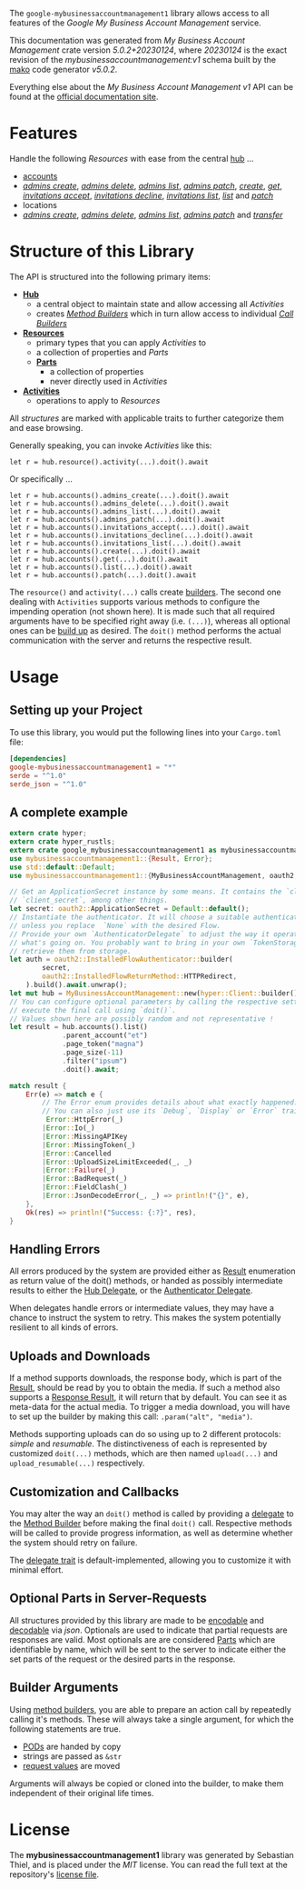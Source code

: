 <!---
DO NOT EDIT !
This file was generated automatically from 'src/generator/templates/api/README.md.mako'
DO NOT EDIT !
-->
The `google-mybusinessaccountmanagement1` library allows access to all features of the *Google My Business Account Management* service.

This documentation was generated from *My Business Account Management* crate version *5.0.2+20230124*, where *20230124* is the exact revision of the *mybusinessaccountmanagement:v1* schema built by the [mako](http://www.makotemplates.org/) code generator *v5.0.2*.

Everything else about the *My Business Account Management* *v1* API can be found at the
[official documentation site](https://developers.google.com/my-business/).
# Features

Handle the following *Resources* with ease from the central [hub](https://docs.rs/google-mybusinessaccountmanagement1/5.0.2+20230124/google_mybusinessaccountmanagement1/MyBusinessAccountManagement) ... 

* [accounts](https://docs.rs/google-mybusinessaccountmanagement1/5.0.2+20230124/google_mybusinessaccountmanagement1/api::Account)
 * [*admins create*](https://docs.rs/google-mybusinessaccountmanagement1/5.0.2+20230124/google_mybusinessaccountmanagement1/api::AccountAdminCreateCall), [*admins delete*](https://docs.rs/google-mybusinessaccountmanagement1/5.0.2+20230124/google_mybusinessaccountmanagement1/api::AccountAdminDeleteCall), [*admins list*](https://docs.rs/google-mybusinessaccountmanagement1/5.0.2+20230124/google_mybusinessaccountmanagement1/api::AccountAdminListCall), [*admins patch*](https://docs.rs/google-mybusinessaccountmanagement1/5.0.2+20230124/google_mybusinessaccountmanagement1/api::AccountAdminPatchCall), [*create*](https://docs.rs/google-mybusinessaccountmanagement1/5.0.2+20230124/google_mybusinessaccountmanagement1/api::AccountCreateCall), [*get*](https://docs.rs/google-mybusinessaccountmanagement1/5.0.2+20230124/google_mybusinessaccountmanagement1/api::AccountGetCall), [*invitations accept*](https://docs.rs/google-mybusinessaccountmanagement1/5.0.2+20230124/google_mybusinessaccountmanagement1/api::AccountInvitationAcceptCall), [*invitations decline*](https://docs.rs/google-mybusinessaccountmanagement1/5.0.2+20230124/google_mybusinessaccountmanagement1/api::AccountInvitationDeclineCall), [*invitations list*](https://docs.rs/google-mybusinessaccountmanagement1/5.0.2+20230124/google_mybusinessaccountmanagement1/api::AccountInvitationListCall), [*list*](https://docs.rs/google-mybusinessaccountmanagement1/5.0.2+20230124/google_mybusinessaccountmanagement1/api::AccountListCall) and [*patch*](https://docs.rs/google-mybusinessaccountmanagement1/5.0.2+20230124/google_mybusinessaccountmanagement1/api::AccountPatchCall)
* locations
 * [*admins create*](https://docs.rs/google-mybusinessaccountmanagement1/5.0.2+20230124/google_mybusinessaccountmanagement1/api::LocationAdminCreateCall), [*admins delete*](https://docs.rs/google-mybusinessaccountmanagement1/5.0.2+20230124/google_mybusinessaccountmanagement1/api::LocationAdminDeleteCall), [*admins list*](https://docs.rs/google-mybusinessaccountmanagement1/5.0.2+20230124/google_mybusinessaccountmanagement1/api::LocationAdminListCall), [*admins patch*](https://docs.rs/google-mybusinessaccountmanagement1/5.0.2+20230124/google_mybusinessaccountmanagement1/api::LocationAdminPatchCall) and [*transfer*](https://docs.rs/google-mybusinessaccountmanagement1/5.0.2+20230124/google_mybusinessaccountmanagement1/api::LocationTransferCall)




# Structure of this Library

The API is structured into the following primary items:

* **[Hub](https://docs.rs/google-mybusinessaccountmanagement1/5.0.2+20230124/google_mybusinessaccountmanagement1/MyBusinessAccountManagement)**
    * a central object to maintain state and allow accessing all *Activities*
    * creates [*Method Builders*](https://docs.rs/google-mybusinessaccountmanagement1/5.0.2+20230124/google_mybusinessaccountmanagement1/client::MethodsBuilder) which in turn
      allow access to individual [*Call Builders*](https://docs.rs/google-mybusinessaccountmanagement1/5.0.2+20230124/google_mybusinessaccountmanagement1/client::CallBuilder)
* **[Resources](https://docs.rs/google-mybusinessaccountmanagement1/5.0.2+20230124/google_mybusinessaccountmanagement1/client::Resource)**
    * primary types that you can apply *Activities* to
    * a collection of properties and *Parts*
    * **[Parts](https://docs.rs/google-mybusinessaccountmanagement1/5.0.2+20230124/google_mybusinessaccountmanagement1/client::Part)**
        * a collection of properties
        * never directly used in *Activities*
* **[Activities](https://docs.rs/google-mybusinessaccountmanagement1/5.0.2+20230124/google_mybusinessaccountmanagement1/client::CallBuilder)**
    * operations to apply to *Resources*

All *structures* are marked with applicable traits to further categorize them and ease browsing.

Generally speaking, you can invoke *Activities* like this:

```Rust,ignore
let r = hub.resource().activity(...).doit().await
```

Or specifically ...

```ignore
let r = hub.accounts().admins_create(...).doit().await
let r = hub.accounts().admins_delete(...).doit().await
let r = hub.accounts().admins_list(...).doit().await
let r = hub.accounts().admins_patch(...).doit().await
let r = hub.accounts().invitations_accept(...).doit().await
let r = hub.accounts().invitations_decline(...).doit().await
let r = hub.accounts().invitations_list(...).doit().await
let r = hub.accounts().create(...).doit().await
let r = hub.accounts().get(...).doit().await
let r = hub.accounts().list(...).doit().await
let r = hub.accounts().patch(...).doit().await
```

The `resource()` and `activity(...)` calls create [builders][builder-pattern]. The second one dealing with `Activities` 
supports various methods to configure the impending operation (not shown here). It is made such that all required arguments have to be 
specified right away (i.e. `(...)`), whereas all optional ones can be [build up][builder-pattern] as desired.
The `doit()` method performs the actual communication with the server and returns the respective result.

# Usage

## Setting up your Project

To use this library, you would put the following lines into your `Cargo.toml` file:

```toml
[dependencies]
google-mybusinessaccountmanagement1 = "*"
serde = "^1.0"
serde_json = "^1.0"
```

## A complete example

```Rust
extern crate hyper;
extern crate hyper_rustls;
extern crate google_mybusinessaccountmanagement1 as mybusinessaccountmanagement1;
use mybusinessaccountmanagement1::{Result, Error};
use std::default::Default;
use mybusinessaccountmanagement1::{MyBusinessAccountManagement, oauth2, hyper, hyper_rustls, chrono, FieldMask};

// Get an ApplicationSecret instance by some means. It contains the `client_id` and 
// `client_secret`, among other things.
let secret: oauth2::ApplicationSecret = Default::default();
// Instantiate the authenticator. It will choose a suitable authentication flow for you, 
// unless you replace  `None` with the desired Flow.
// Provide your own `AuthenticatorDelegate` to adjust the way it operates and get feedback about 
// what's going on. You probably want to bring in your own `TokenStorage` to persist tokens and
// retrieve them from storage.
let auth = oauth2::InstalledFlowAuthenticator::builder(
        secret,
        oauth2::InstalledFlowReturnMethod::HTTPRedirect,
    ).build().await.unwrap();
let mut hub = MyBusinessAccountManagement::new(hyper::Client::builder().build(hyper_rustls::HttpsConnectorBuilder::new().with_native_roots().https_or_http().enable_http1().enable_http2().build()), auth);
// You can configure optional parameters by calling the respective setters at will, and
// execute the final call using `doit()`.
// Values shown here are possibly random and not representative !
let result = hub.accounts().list()
             .parent_account("et")
             .page_token("magna")
             .page_size(-11)
             .filter("ipsum")
             .doit().await;

match result {
    Err(e) => match e {
        // The Error enum provides details about what exactly happened.
        // You can also just use its `Debug`, `Display` or `Error` traits
         Error::HttpError(_)
        |Error::Io(_)
        |Error::MissingAPIKey
        |Error::MissingToken(_)
        |Error::Cancelled
        |Error::UploadSizeLimitExceeded(_, _)
        |Error::Failure(_)
        |Error::BadRequest(_)
        |Error::FieldClash(_)
        |Error::JsonDecodeError(_, _) => println!("{}", e),
    },
    Ok(res) => println!("Success: {:?}", res),
}

```
## Handling Errors

All errors produced by the system are provided either as [Result](https://docs.rs/google-mybusinessaccountmanagement1/5.0.2+20230124/google_mybusinessaccountmanagement1/client::Result) enumeration as return value of
the doit() methods, or handed as possibly intermediate results to either the 
[Hub Delegate](https://docs.rs/google-mybusinessaccountmanagement1/5.0.2+20230124/google_mybusinessaccountmanagement1/client::Delegate), or the [Authenticator Delegate](https://docs.rs/yup-oauth2/*/yup_oauth2/trait.AuthenticatorDelegate.html).

When delegates handle errors or intermediate values, they may have a chance to instruct the system to retry. This 
makes the system potentially resilient to all kinds of errors.

## Uploads and Downloads
If a method supports downloads, the response body, which is part of the [Result](https://docs.rs/google-mybusinessaccountmanagement1/5.0.2+20230124/google_mybusinessaccountmanagement1/client::Result), should be
read by you to obtain the media.
If such a method also supports a [Response Result](https://docs.rs/google-mybusinessaccountmanagement1/5.0.2+20230124/google_mybusinessaccountmanagement1/client::ResponseResult), it will return that by default.
You can see it as meta-data for the actual media. To trigger a media download, you will have to set up the builder by making
this call: `.param("alt", "media")`.

Methods supporting uploads can do so using up to 2 different protocols: 
*simple* and *resumable*. The distinctiveness of each is represented by customized 
`doit(...)` methods, which are then named `upload(...)` and `upload_resumable(...)` respectively.

## Customization and Callbacks

You may alter the way an `doit()` method is called by providing a [delegate](https://docs.rs/google-mybusinessaccountmanagement1/5.0.2+20230124/google_mybusinessaccountmanagement1/client::Delegate) to the 
[Method Builder](https://docs.rs/google-mybusinessaccountmanagement1/5.0.2+20230124/google_mybusinessaccountmanagement1/client::CallBuilder) before making the final `doit()` call. 
Respective methods will be called to provide progress information, as well as determine whether the system should 
retry on failure.

The [delegate trait](https://docs.rs/google-mybusinessaccountmanagement1/5.0.2+20230124/google_mybusinessaccountmanagement1/client::Delegate) is default-implemented, allowing you to customize it with minimal effort.

## Optional Parts in Server-Requests

All structures provided by this library are made to be [encodable](https://docs.rs/google-mybusinessaccountmanagement1/5.0.2+20230124/google_mybusinessaccountmanagement1/client::RequestValue) and 
[decodable](https://docs.rs/google-mybusinessaccountmanagement1/5.0.2+20230124/google_mybusinessaccountmanagement1/client::ResponseResult) via *json*. Optionals are used to indicate that partial requests are responses 
are valid.
Most optionals are are considered [Parts](https://docs.rs/google-mybusinessaccountmanagement1/5.0.2+20230124/google_mybusinessaccountmanagement1/client::Part) which are identifiable by name, which will be sent to 
the server to indicate either the set parts of the request or the desired parts in the response.

## Builder Arguments

Using [method builders](https://docs.rs/google-mybusinessaccountmanagement1/5.0.2+20230124/google_mybusinessaccountmanagement1/client::CallBuilder), you are able to prepare an action call by repeatedly calling it's methods.
These will always take a single argument, for which the following statements are true.

* [PODs][wiki-pod] are handed by copy
* strings are passed as `&str`
* [request values](https://docs.rs/google-mybusinessaccountmanagement1/5.0.2+20230124/google_mybusinessaccountmanagement1/client::RequestValue) are moved

Arguments will always be copied or cloned into the builder, to make them independent of their original life times.

[wiki-pod]: http://en.wikipedia.org/wiki/Plain_old_data_structure
[builder-pattern]: http://en.wikipedia.org/wiki/Builder_pattern
[google-go-api]: https://github.com/google/google-api-go-client

# License
The **mybusinessaccountmanagement1** library was generated by Sebastian Thiel, and is placed 
under the *MIT* license.
You can read the full text at the repository's [license file][repo-license].

[repo-license]: https://github.com/Byron/google-apis-rsblob/main/LICENSE.md

